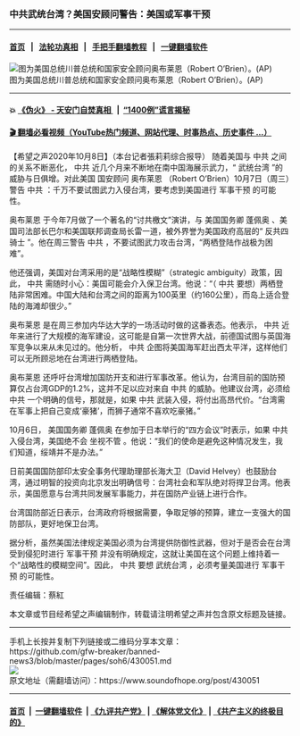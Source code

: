 ### 中共武统台湾？美国安顾问警告：美国或军事干预
------------------------

#### [首页](https://github.com/gfw-breaker/banned-news3/blob/master/README.md) &nbsp;&nbsp;|&nbsp;&nbsp; [法轮功真相](https://github.com/begood0513/basic/blob/master/README.md)  &nbsp;&nbsp;|&nbsp;&nbsp; [手把手翻墙教程](https://github.com/gfw-breaker/guides/wiki)  &nbsp;&nbsp;|&nbsp;&nbsp; [一键翻墙软件](https://github.com/gfw-breaker/nogfw/blob/master/README.md)  



<div><img alt="图为美国总统川普总统和国家安全顾问奥布莱恩（Robert O’Brien）。(AP)" src="https://img.soundofhope.org/2020-10/10-8-4-1-1602159141365.jpg"/>
<br/><figcaption class="caption">
 图为美国总统川普总统和国家安全顾问奥布莱恩（Robert O’Brien）。(AP)
</figcaption></div><hr/>

#### 💥 [《伪火》 - 天安门自焚真相 ](http://158.247.195.190:10000/videos/blog/weihuo.html)&nbsp; |&nbsp; [“1400例”谎言揭秘  ](http://158.247.195.190:10000/videos/blog/jiexi1400.html)

#### [ 🎬  翻墙必看视频（YouTube热门频道、网站代理、时事热点、历史事件 ...）](https://github.com/gfw-breaker/links/blob/master/banned.md)

<div><div class="Content__Wrapper sc-1bvya0-0 grZQxZ">
 <p class="meta-top">
  <span class="meta">
   【希望之声2020年10月8日】（本台记者張莉莉综合报导）
  </span>
  随着美国与
  <ok href="/term/1059">
   中共
  </ok>
  之间的关系不断恶化，
  <ok href="/term/1059">
   中共
  </ok>
  近几个月来不断地在南中国海展示武力，“
  <ok href="/term/9952">
   武统台湾
  </ok>
  ”的威胁与日俱增。对此美国
  <ok href="/term/33171">
   国安顾问
  </ok>
  <ok href="/term/17265">
   奥布莱恩
  </ok>
  （Robert O’Brien）10月7日（周三）警告
  <ok href="/term/1059">
   中共
  </ok>
  ：千万不要试图武力入侵台湾，要考虑到美国进行
  <ok href="/term/179966">
   军事干预
  </ok>
  的可能性。
 </p>
 <p>
  <ok href="/term/17265">
   奥布莱恩
  </ok>
  于今年7月做了一个著名的“讨共檄文”演讲，与
  <ok href="/term/20297">
   美国国务卿
  </ok>
  <ok href="/term/4007">
   蓬佩奥
  </ok>
  、美国司法部长巴尔和美国联邦调查局长雷一道，被外界誉为美国政府高层的“
  <ok href="/term/392962">
   反共四骑士
  </ok>
  ”。他在周三警告
  <ok href="/term/1059">
   中共
  </ok>
  ，不要试图武力攻击台湾，“两栖登陆作战极为困难”。
 </p>
 <div class="AD_Embed__Wrap-sc-1xslmin-0 igMuqX module desktop">
  <div>
  </div>
 </div>
 <p>
  他还强调，美国对台湾采用的是“战略性模糊”（strategic ambiguity）政策，因此，
  <ok href="/term/1059">
   中共
  </ok>
  需随时小心：美国可能会介入保卫台湾。他说：“（
  <ok href="/term/1059">
   中共
  </ok>
  要想）两栖登陆非常困难。中国大陆和台湾之间的距离为100英里（约160公里），而岛上适合登陆的海滩却很少。”
 </p>
 <p>
  <ok href="/term/17265">
   奥布莱恩
  </ok>
  是在周三参加内华达大学的一场活动时做的这番表态。他表示，
  <ok href="/term/1059">
   中共
  </ok>
  近年来进行了大规模的海军建设，这可能是自第一次世界大战，前德国试图与英国海军竞争以来从未见过的。他分析，
  <ok href="/term/1059">
   中共
  </ok>
  企图将美国海军赶出西太平洋，这样他们可以无所顾忌地在台湾进行两栖登陆。
 </p>
 <p>
  <ok href="/term/17265">
   奥布莱恩
  </ok>
  还呼吁台湾增加国防开支和进行军事改革。他认为，台湾目前的国防预算仅占台湾GDP的1.2%，这并不足以应对来自
  <ok href="/term/1059">
   中共
  </ok>
  的威胁。他建议台湾，必须给
  <ok href="/term/1059">
   中共
  </ok>
  一个明确的信号，那就是，如果
  <ok href="/term/1059">
   中共
  </ok>
  武装入侵，将付出高昂代价。“台湾需在军事上把自己变成‘豪猪’，而狮子通常不喜欢吃豪猪。”
 </p>
 <p>
  10月6日，
  <ok href="/term/20297">
   美国国务卿
  </ok>
  <ok href="/term/4007">
   蓬佩奥
  </ok>
  在参加于日本举行的“四方会议”时表示，如果
  <ok href="/term/1059">
   中共
  </ok>
  入侵台湾，美国绝不会
  <ok href="/term/392959">
   坐视不管
  </ok>
  。他说：“我们的使命是避免这种情况发生，我们知道，绥靖并不是办法。”
 </p>
 <p>
  日前美国国防部印太安全事务代理助理部长海大卫（David Helvey）也鼓励台湾，通过明智的投资向北京发出明确信号：台湾社会和军队绝对将捍卫台湾。他表示，美国愿意与台湾共同发展军事能力，并在国防产业链上进行合作。
 </p>
 <p>
  台湾国防部近日表示，台湾政府将根据需要，争取足够的预算，建立一支强大的国防部队，更好地保卫台湾。
 </p>
 <p>
  据分析，虽然美国法律规定美国必须为台湾提供防御性武器，但对于是否会在台湾受到侵犯时进行
  <ok href="/term/179966">
   军事干预
  </ok>
  并没有明确规定，这就让美国在这个问题上维持着一个“战略性的模糊空间”。因此，
  <ok href="/term/1059">
   中共
  </ok>
  要想
  <ok href="/term/9952">
   武统台湾
  </ok>
  ，必须考量美国进行
  <ok href="/term/179966">
   军事干预
  </ok>
  的可能性。
 </p>
 <p class="meta-btm">
  责任编辑：蔡紅
 </p>
 <p class="meta-btm">
  本文章或节目经希望之声编辑制作，转载请注明希望之声并包含原文标题及链接。
 </p>
</div>
</div>
<hr/>
手机上长按并复制下列链接或二维码分享本文章：<br/>
https://github.com/gfw-breaker/banned-news3/blob/master/pages/soh6/430051.md <br/>
<a href='https://github.com/gfw-breaker/banned-news3/blob/master/pages/soh6/430051.md'><img src='https://github.com/gfw-breaker/banned-news3/blob/master/pages/soh6/430051.md.png'/></a> <br/>
原文地址（需翻墙访问）：https://www.soundofhope.org/post/430051


------------------------
#### [首页](https://github.com/gfw-breaker/banned-news3/blob/master/README.md) &nbsp;|&nbsp; [一键翻墙软件](https://github.com/gfw-breaker/nogfw/blob/master/README.md) &nbsp;| [《九评共产党》](https://github.com/gfw-breaker/9ping.md/blob/master/README.md#九评之一评共产党是什么) | [《解体党文化》](https://github.com/gfw-breaker/jtdwh.md/blob/master/README.md) | [《共产主义的终极目的》](https://github.com/gfw-breaker/gczydzjmd.md/blob/master/README.md)


<img src='http://gfw-breaker.win/banned-news3/pages/soh6/430051.md' width='0px' height='0px'/>